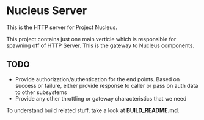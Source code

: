 Nucleus Server
================

This is the HTTP server for Project Nucleus. 

This project contains just one main verticle which is responsible for spawning off of HTTP Server. This is the gateway to Nucleus components.

TODO
----
* Provide authorization/authentication for the end points. Based on success or failure, either provide response to caller or pass on auth data to other subsystems
* Provide any other throttling or gateway characteristics that we need

To understand build related stuff, take a look at **BUILD_README.md**.


